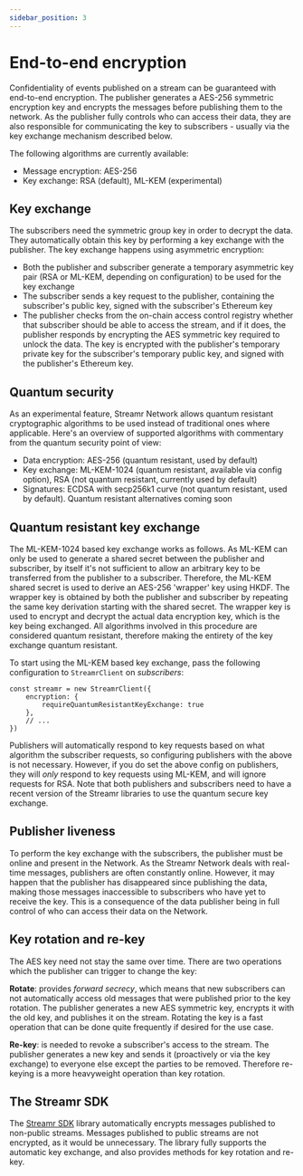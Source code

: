 ```yaml
---
sidebar_position: 3
---
```


# End-to-end encryption
Confidentiality of events published on a stream can be guaranteed with end-to-end encryption. The publisher generates a AES-256 symmetric encryption key and encrypts the messages before publishing them to the network. As the publisher fully controls who can access their data, they are also responsible for communicating the key to subscribers - usually via the key exchange mechanism described below.

The following algorithms are currently available:
- Message encryption: AES-256
- Key exchange: RSA (default), ML-KEM (experimental)

## Key exchange
The subscribers need the symmetric group key in order to decrypt the data. They automatically obtain this key by performing a key exchange with the publisher. The key exchange happens using asymmetric encryption:

-   Both the publisher and subscriber generate a temporary asymmetric key pair (RSA or ML-KEM, depending on configuration) to be used for the key exchange
-   The subscriber sends a key request to the publisher, containing the subscriber's public key, signed with the subscriber's Ethereum key
-   The publisher checks from the on-chain access control registry whether that subscriber should be able to access the stream, and if it does, the publisher responds by encrypting the AES symmetric key required to unlock the data. The key is encrypted with the publisher's temporary private key for the subscriber's temporary public key, and signed with the publisher's Ethereum key.

## Quantum security
As an experimental feature, Streamr Network allows quantum resistant cryptographic algorithms to be used instead of traditional ones where applicable. Here's an overview of supported algorithms with commentary from the quantum security point of view:
- Data encryption: AES-256 (quantum resistant, used by default)
- Key exchange: ML-KEM-1024 (quantum resistant, available via config option), RSA (not quantum resistant, currently used by default)
- Signatures: ECDSA with secp256k1 curve (not quantum resistant, used by default). Quantum resistant alternatives coming soon

## Quantum resistant key exchange
The ML-KEM-1024 based key exchange works as follows. As ML-KEM can only be used to generate a shared secret between the publisher and subscriber, by itself it's not sufficient to allow an arbitrary key to be transferred from the publisher to a subscriber. Therefore, the ML-KEM shared secret is used to derive an AES-256 'wrapper' key using HKDF. The wrapper key is obtained by both the publisher and subscriber by repeating the same key derivation starting with the shared secret. The wrapper key is used to encrypt and decrypt the actual data encryption key, which is the key being exchanged. All algorithms involved in this procedure are considered quantum resistant, therefore making the entirety of the key exchange quantum resistant.

To start using the ML-KEM based key exchange, pass the following configuration to `StreamrClient` on *subscribers*:

```
const streamr = new StreamrClient({
    encryption: {
        requireQuantumResistantKeyExchange: true
    },
    // ...
})
```

Publishers will automatically respond to key requests based on what algorithm the subscriber requests, so configuring publishers with the above is not necessary. However, if you do set the above config on publishers, they will *only* respond to key requests using ML-KEM, and will ignore requests for RSA. Note that both publishers and subscribers need to have a recent version of the Streamr libraries to use the quantum secure key exchange.

## Publisher liveness
To perform the key exchange with the subscribers, the publisher must be online and present in the Network. As the Streamr Network deals with real-time messages, publishers are often constantly online. However, it may happen that the publisher has disappeared since publishing the data, making those messages inaccessible to subscribers who have yet to receive the key. This is a consequence of the data publisher being in full control of who can access their data on the Network.

## Key rotation and re-key
The AES key need not stay the same over time. There are two operations which the publisher can trigger to change the key:

**Rotate**: provides _forward secrecy_, which means that new subscribers can not automatically access old messages that were published prior to the key rotation. The publisher generates a new AES symmetric key, encrypts it with the old key, and publishes it on the stream. Rotating the key is a fast operation that can be done quite frequently if desired for the use case.

**Re-key**: is needed to revoke a subscriber's access to the stream. The publisher generates a new key and sends it (proactively or via the key exchange) to everyone else except the parties to be removed. Therefore re-keying is a more heavyweight operation than key rotation.

## The Streamr SDK
The [Streamr SDK](https://www.npmjs.com/package/@streamr/node) library automatically encrypts messages published to non-public streams. Messages published to public streams are not encrypted, as it would be unnecessary. The library fully supports the automatic key exchange, and also provides methods for key rotation and re-key.
